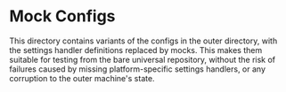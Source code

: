 Mock Configs
============

This directory contains variants of the configs in the outer directory, with the settings handler definitions replaced by mocks. This makes them suitable for testing from the bare universal repository, without the risk of failures caused by missing platform-specific settings handlers, or any corruption to the outer machine's state.
